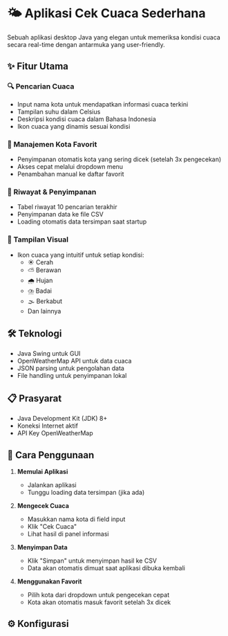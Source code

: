 # 🌤️ Aplikasi Cek Cuaca Sederhana

Sebuah aplikasi desktop Java yang elegan untuk memeriksa kondisi cuaca secara real-time dengan antarmuka yang user-friendly.

## ✨ Fitur Utama

### 🔍 Pencarian Cuaca
- Input nama kota untuk mendapatkan informasi cuaca terkini
- Tampilan suhu dalam Celsius
- Deskripsi kondisi cuaca dalam Bahasa Indonesia
- Ikon cuaca yang dinamis sesuai kondisi

### 📌 Manajemen Kota Favorit
- Penyimpanan otomatis kota yang sering dicek (setelah 3x pengecekan)
- Akses cepat melalui dropdown menu
- Penambahan manual ke daftar favorit

### 🔄 Riwayat & Penyimpanan
- Tabel riwayat 10 pencarian terakhir
- Penyimpanan data ke file CSV
- Loading otomatis data tersimpan saat startup

### 🎨 Tampilan Visual
- Ikon cuaca yang intuitif untuk setiap kondisi:
  - ☀️ Cerah
  - ⛅ Berawan
  - 🌧️ Hujan
  - ⛈️ Badai
  - 🌫️ Berkabut
  - Dan lainnya

## 🛠️ Teknologi

- Java Swing untuk GUI
- OpenWeatherMap API untuk data cuaca
- JSON parsing untuk pengolahan data
- File handling untuk penyimpanan lokal

## 📋 Prasyarat

- Java Development Kit (JDK) 8+
- Koneksi Internet aktif
- API Key OpenWeatherMap

## 🚀 Cara Penggunaan

1. **Memulai Aplikasi**
   - Jalankan aplikasi
   - Tunggu loading data tersimpan (jika ada)

2. **Mengecek Cuaca**
   - Masukkan nama kota di field input
   - Klik "Cek Cuaca"
   - Lihat hasil di panel informasi

3. **Menyimpan Data**
   - Klik "Simpan" untuk menyimpan hasil ke CSV
   - Data akan otomatis dimuat saat aplikasi dibuka kembali

4. **Menggunakan Favorit**
   - Pilih kota dari dropdown untuk pengecekan cepat
   - Kota akan otomatis masuk favorit setelah 3x dicek

## ⚙️ Konfigurasi

